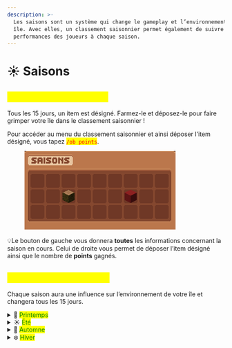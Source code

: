 ```yaml
---
description: >-
  Les saisons sont un système qui change le gameplay et l’environnement de votre
  île. Avec elles, un classement saisonnier permet également de suivre les
  performances des joueurs à chaque saison.
---
```


# ☀️ Saisons

## <mark style="color:yellow;">Classement saisonnier</mark>

Tous les 15 jours, un item est désigné. Farmez-le et déposez-le pour faire grimper votre île dans le classement saisonnier !

Pour accéder au menu du classement saisonnier et ainsi déposer l'item désigné, vous tapez <mark style="color:red;">`/ob points`</mark>.

<figure><img src="../../.gitbook/assets/image (77).png" alt=""><figcaption></figcaption></figure>

💡Le bouton de gauche vous donnera **toutes** les informations concernant la saison en cours. Celui de droite vous permet de déposer l’item désigné ainsi que le nombre de **points** gagnés.

## <mark style="color:yellow;">Les différentes saisons</mark>

Chaque saison aura une influence sur l’environnement de votre île et changera tous les 15 jours. <img src="../../.gitbook/assets/ezgif-1bc0132b81def8.gif" alt="" data-size="original">

<details>

<summary>🌸 <mark style="color:green;">Printemps</mark></summary>

* Les feuilles des forêts deviendront roses et l’eau aura une légère teinte bleu clair.
* La fleur de cerisier tombe des feuilles.

- Le ciel est de couleur bleu clair.
- Les fleurs peuvent être trouvées partout.
- La neige et la glace générées en hiver seront enlevées.
- Beaucoup de moutons, de vaches, de cochons, de lapins et de poulets produiront, chacun avec 3 à 5 bébés.

* Augmentation du taux d’apparition des abeilles.
* Température moyenne de 5°C-23°C, selon le biome.

</details>

<details>

<summary>☀️ <mark style="color:green;">Été</mark></summary>

* Dans la plupart des biomes, les arbres et l’herbe ont une couleur verte vibrante semblable aux feuilles de la jungle.
* Le biome Taïga aura la couleur de l’herbe des plaines.
* La neige et la glace générées en hiver seront enlevées.

- Les biomes chauds (désert, savane) semblent un peu secs.
- La couleur de l’eau et du ciel est bleu clair.

* Les fleurs placées au printemps sont enlevées.
* Feuilles tombent des arbres.
* Des touffes de baies apparaissent partout.
* La pluie est très rare.
* Les animaux qui apparaissent normalement dans la jungle peuvent désormais apparaître partout.
* Les cultures et plantes pousseront deux fois plus vite si rien ne se trouve au-dessus d’elles.

- La température moyenne sera comprise entre 25°C et 40°C, selon le biome, ce qui peut vous faire transpirer (particules d'eau).

</details>

<details>

<summary>🎃 <mark style="color:green;">Automne</mark></summary>



* Les arbres se transforment en toutes sortes de couleurs : orange, bleu, vert, jaune et brun.
* L’herbe a une couleur boueuse brun clair.
* Le ciel a une couleur grise.
* L’eau est brune et semble boueuse.
* De grandes plaques de champignons apparaissent.
* La pluie et les orages seront plus fréquents.
* De petites particules (feuille tombante) apparaîtront sous les arbres.
* Les chauves-souris frayent au-dessus du sol la nuit.
* Des champignons, des grenouilles et des renards apparaissent partout.
* Des araignées supplémentaires peuvent être trouvées la nuit et parfois même des araignées des cavernes.
* La température moyenne sera comprise entre 5°C et 25°C, selon le biome.
* Les monstres ont 20 % de chances d’apparaître avec une citrouille sur la tête.
* La durée du jour et de la nuit est presque égale.
* Les arbustes à baies générés par l’été sont enlevés.

</details>

<details>

<summary>❄️ <mark style="color:green;">Hiver</mark></summary>

* Les feuilles et l’herbe ont une teinte gris clair.
* Le ciel est un peu plus blanc.
* L’eau est bleu foncé.
* Tous les blocs d’eau exposés, sans rien au-dessus, finiront par geler avec le temps.\
  ![](../../.gitbook/assets/image.gif)

- Il neige au lieu de pleuvoir. La texture de neige réelle de Minecraft vanilla est utilisée. La neige sera de nouveau enlevée à la saison suivante.
- Les nuits seront longues (environ 13 min) et les journées seront courtes (environ 7 min).&#x20;
- Loups, renards blancs, ours polaires et bonhommes de neige (sans citrouille) se trouvent partout.
- Des animaux errants apparaîtront à la place des squelettes.

* Les cultures et plantes ne pousseront que si un bloc se trouve au-dessus d’elles.
* La température moyenne sera comprise entre -10°C et 5°C, selon le biome ce qui donne la sensation de froid et fera souffler de la brume.

</details>

